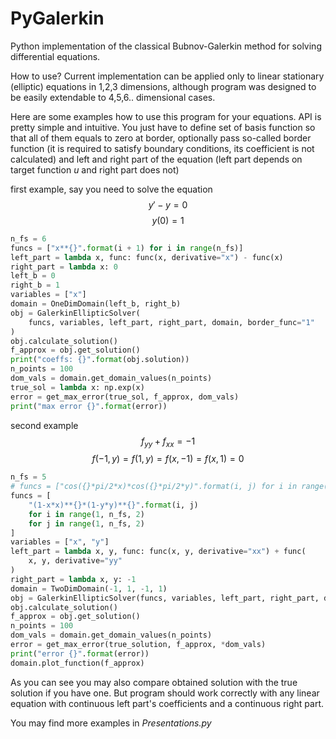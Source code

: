 # PyGalerkin
Python implementation of the classical Bubnov-Galerkin method for solving differential equations.

How to use?
Current implementation can be applied only to linear stationary (elliptic) equations in 1,2,3 dimensions,
although program was designed to be easily extendable to 4,5,6.. dimensional cases.

Here are some examples how to use this program for your equations. API is pretty simple and intuitive.
You just have to define set of basis function so that all of them equals to zero at border, optionally 
pass so-called border function (it is required to satisfy boundary conditions, its coefficient is not calculated)
and left and right part of the equation (left part depends on target function $u$ and right part does not)

first example, say you need to solve the equation
$$ y'-y=0 $$
$$ y(0)=1$$
```python
n_fs = 6
funcs = ["x**{}".format(i + 1) for i in range(n_fs)]
left_part = lambda x, func: func(x, derivative="x") - func(x)
right_part = lambda x: 0
left_b = 0
right_b = 1
variables = ["x"]
domain = OneDimDomain(left_b, right_b)
obj = GalerkinEllipticSolver(
    funcs, variables, left_part, right_part, domain, border_func="1"
)
obj.calculate_solution()
f_approx = obj.get_solution()
print("coeffs: {}".format(obj.solution))
n_points = 100
dom_vals = domain.get_domain_values(n_points)
true_sol = lambda x: np.exp(x)
error = get_max_error(true_sol, f_approx, dom_vals)
print("max error {}".format(error))
```
second example
$$ f_{yy} + f_{xx} = -1 $$
$$ f(-1,y)=f(1,y)=f(x,-1)=f(x,1)=0 $$
```python
n_fs = 5
# funcs = ["cos({}*pi/2*x)*cos({}*pi/2*y)".format(i, j) for i in range(1, n_fs, 2) for j in range(1, n_fs, 2)]
funcs = [
    "(1-x*x)**{}*(1-y*y)**{}".format(i, j)
    for i in range(1, n_fs, 2)
    for j in range(1, n_fs, 2)
]
variables = ["x", "y"]
left_part = lambda x, y, func: func(x, y, derivative="xx") + func(
    x, y, derivative="yy"
)
right_part = lambda x, y: -1
domain = TwoDimDomain(-1, 1, -1, 1)
obj = GalerkinEllipticSolver(funcs, variables, left_part, right_part, domain)
obj.calculate_solution()
f_approx = obj.get_solution()
n_points = 100
dom_vals = domain.get_domain_values(n_points)
error = get_max_error(true_solution, f_approx, *dom_vals)
print("error {}".format(error))
domain.plot_function(f_approx)
```

As you can see you may also compare obtained solution with the true solution if you have one.
But program should work correctly with any linear equation with continuous left part's coefficients and a continuous right part.

You may find more examples in *Presentations.py*